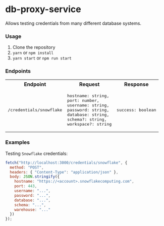 # db-proxy-service

Allows testing credentials from many different database systems.

### Usage

1. Clone the repository
2. `yarn` or `npm install`
3. `yarn start` or `npm run start`

### Endpoints

<table>
  <tr>
    <th>Endpoint</th>
    <th>Request</th>
    <th>Response</th>
  </tr>
  <tr>
    <td><pre>/credentials/snowflake</pre></td>
    <td>
<pre>
hostname: string,
port: number,
username: string,
password: string,
database: string,
schema?: string,
workspace?: string
</pre>
    </td>
    <td>
<pre>
success: boolean
</pre>
    </td>
  </tr>
</table>

### Examples

Testing `Snowflake` credentials:

```js
fetch("http://localhost:3000/credentials/snowflake", {
  method: "POST",
  headers: { "Content-Type": "application/json" },
  body: JSON.stringify({
    hostname: "https://<account>.snowflakecomputing.com",
    port: 443,
    username: "...",
    password: "...",
    database: "...",
    schema: "...",
    warehouse: "..."
  })
});
```
